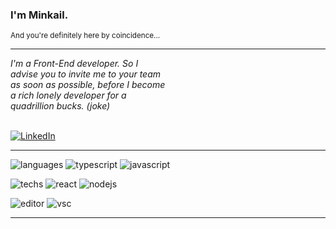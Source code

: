 ### I'm Minkail.

<sup>And you're definitely here by coincidence...</sup>

---

<div style="display: flex;">
<em style="width: 50%;">I'm a Front-End developer. So I advise you to invite me to your team as soon as possible, before I become a rich lonely developer for a quadrillion bucks. (joke) </em>
</div>
<br>

[![LinkedIn](https://img.shields.io/static/v1?logo=linkedin&label=&message=@myresume&color=2e3440&logoColor=acdeaa&style=flat-square)](https://hh.ru/resume/b71d1eafff0b3e95a00039ed1f6f764c776d61)

---

![languages](https://img.shields.io/static/v1?label=&message=Languages:&color=748fac&style=flat-square)
![typescript](https://img.shields.io/static/v1?logo=typescript&label=&message=TypeScript&color=2e3440&logoColor=acdeaa&style=flat-square)
![javascript](https://img.shields.io/static/v1?logo=javascript&label=&message=JavaScript&color=2e3440&logoColor=acdeaa&style=flat-square)
&nbsp;&nbsp;&nbsp;
<br>

![techs](https://img.shields.io/static/v1?label=&message=Stack:&color=748fac&style=flat-square)
![react](https://img.shields.io/static/v1?logo=react&label=&message=React&color=2e3440&logoColor=acdeaa&style=flat-square)
![nodejs](https://img.shields.io/static/v1?logo=node.js&label=&message=Node.js&color=2e3440&logoColor=acdeaa&style=flat-square)
&nbsp;&nbsp;&nbsp;
<br>

![editor](https://img.shields.io/static/v1?label=&message=Editor:&color=748fac&style=flat-square)
![vsc](https://img.shields.io/static/v1?logo=visualstudiocode&label=&message=VSC&color=2e3440&logoColor=acdeaa&style=flat-square)

---
